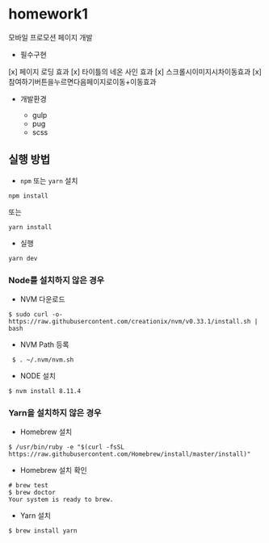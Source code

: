 # homework1

모바일 프로모션 페이지 개발

- 필수구현

[x] 페이지 로딩 효과
[x] 타이틀의 네온 사인 효과
[x] 스크롤시이미지시차이동효과
[x] 참여하기버튼을누르면다음페이지로이동+이동효과

- 개발환경

    - gulp
    - pug
    - scss

## 실행 방법

- `npm` 또는 `yarn` 설치

```
npm install
```

또는

```
yarn install
```

- 실행

```
yarn dev
```


### Node를 설치하지 않은 경우 

- NVM 다운로드
```
$ sudo curl -o- https://raw.githubusercontent.com/creationix/nvm/v0.33.1/install.sh | bash
```

- NVM Path 등록 
```
 $ . ~/.nvm/nvm.sh
```

- NODE 설치 

```
$ nvm install 8.11.4
```

### Yarn을 설치하지 않은 경우

- Homebrew 설치
```
$ /usr/bin/ruby -e "$(curl -fsSL https://raw.githubusercontent.com/Homebrew/install/master/install)"
```

- Homebrew 설치 확인
```
# brew test
$ brew doctor
Your system is ready to brew.
```

- Yarn 설치
```
$ brew install yarn
```
